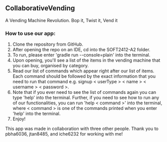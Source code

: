 ## CollaborativeVending
A Vending Machine Revolution. Bop it, Twist it, Vend it

### How to use our app:
1. Clone the repository from GitHub.
2. After opening the repo on an IDE, cd into the SOFT2412-A2 folder.
3. To run, please enter 'gradle run --console=plain' into the terminal.
4. Upon opening, you'll see a list of the items in the vending machine that you can buy, organised by category.
5. Read our list of commands which appear right after our list of items. Each command should be followed by the exact information that you need to run that command e.g. signup < userType > < name > < username > < password >.
6. Note that if you ever need to see the list of commands again you can type 'help' into the terminal. Further, if you need to see how to run any of our functionalities, you can run 'help < command >' into the terminal, where < command > is one of the commands printed when you enter 'help' into the terminal.
7. Enjoy!


This app was made in collaboration with three other people. Thank you to pbha6036, jtan8485, and iche6232 for working with me!
